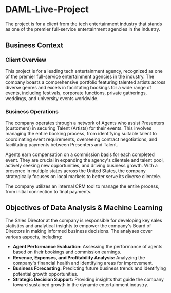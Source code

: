 # DAML-Live-Project
The project is for a client from the tech entertainment industry that stands as one of the premier full-service entertainment agencies in the industry.

## Business Context

### Client Overview
This project is for a leading tech entertainment agency, recognized as one of the premier full-service entertainment agencies in the industry. The company boasts a comprehensive portfolio featuring talented artists across diverse genres and excels in facilitating bookings for a wide range of events, including festivals, corporate functions, private gatherings, weddings, and university events worldwide.

### Business Operations
The company operates through a network of Agents who assist Presenters (customers) in securing Talent (Artists) for their events. This involves managing the entire booking process, from identifying suitable talent to coordinating event requirements, overseeing contract negotiations, and facilitating payments between Presenters and Talent.

Agents earn compensation on a commission basis for each completed event. They are crucial in expanding the agency's clientele and talent pool, actively seeking new opportunities, and driving business growth. With a presence in multiple states across the United States, the company strategically focuses on local markets to better serve its diverse clientele.

The company utilizes an internal CRM tool to manage the entire process, from initial connection to final payments.

## Objectives of Data Analysis & Machine Learning
The Sales Director at the company is responsible for developing key sales statistics and analytical insights to empower the company's Board of Directors in making informed business decisions. The analyses cover various aspects, including:

- **Agent Performance Evaluation:** Assessing the performance of agents based on their bookings and commission earnings.
- **Revenue, Expenses, and Profitability Analysis:** Analyzing the company's financial health and identifying areas for improvement.
- **Business Forecasting:** Predicting future business trends and identifying potential growth opportunities.
- **Strategic Decision Support:** Providing insights that guide the company toward sustained growth in the dynamic entertainment industry.
